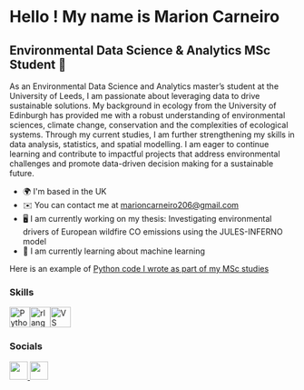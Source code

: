 Hello ! My name is Marion Carneiro 
================================  
Environmental Data Science & Analytics MSc Student 🌱
--------------------------------------------------  
As an Environmental Data Science and Analytics master’s student at the University of Leeds, I am passionate about leveraging data to drive sustainable solutions. My background in ecology from the University of Edinburgh has provided me with a robust understanding of environmental sciences, climate change, conservation and the complexities of ecological systems. Through my current studies, I am further strengthening my skills in data analysis, statistics, and spatial modelling. I am eager to continue learning and contribute to impactful projects that address environmental challenges and promote data-driven decision making for a sustainable future.  
* 🌍  I'm based in the UK
* ✉️  You can contact me at [marioncarneiro206@gmail.com](mailto:marioncarneiro206@gmail.com)
* 🖥️  I am currently working on my thesis: Investigating environmental drivers of European wildfire CO emissions using the JULES-INFERNO model
* 🧠  I am currently learning about machine learning

Here is an example of [Python code I wrote as part of my MSc studies](https://github.com/MarionC749/GEOG5301M_Mini-Project)

### Skills  

<p align="left"> <a href="https://www.python.org/" target="_blank" rel="noreferrer"><img src="https://raw.githubusercontent.com/danielcranney/readme-generator/main/public/icons/skills/python-colored.svg" width="36" height="36" alt="Python" /></a><a href="https://www.r-project.org/" target="_blank" rel="noreferrer"><img src="https://raw.githubusercontent.com/danielcranney/readme-generator/main/public/icons/skills/rlang-colored.svg" width="36" height="36" alt="rlang" /></a><a href="https://code.visualstudio.com/" target="_blank" rel="noreferrer"><img src="https://raw.githubusercontent.com/danielcranney/readme-generator/main/public/icons/skills/visualstudiocode.svg" width="36" height="36" alt="VS Code" /></a> </p> 

### Socials  
 <p align="left"> <a href="https://www.github.com/MarionC749" target="_blank" rel="noreferrer"> <picture> <source media="(prefers-color-scheme: dark)" srcset="https://raw.githubusercontent.com/danielcranney/readme-generator/main/public/icons/socials/github-dark.svg" /> <source media="(prefers-color-scheme: light)" srcset="https://raw.githubusercontent.com/danielcranney/readme-generator/main/public/icons/socials/github.svg" /> <img src="https://raw.githubusercontent.com/danielcranney/readme-generator/main/public/icons/socials/github.svg" width="32" height="32" /> </picture> </a> <a href="https://www.linkedin.com/in/marioncarneiro" target="_blank" rel="noreferrer"> <picture> <source media="(prefers-color-scheme: dark)" srcset="https://raw.githubusercontent.com/danielcranney/readme-generator/main/public/icons/socials/linkedin-dark.svg" /> <source media="(prefers-color-scheme: light)" srcset="https://raw.githubusercontent.com/danielcranney/readme-generator/main/public/icons/socials/linkedin.svg" /> <img src="https://raw.githubusercontent.com/danielcranney/readme-generator/main/public/icons/socials/linkedin.svg" width="32" height="32" /> </picture> </a></p>
